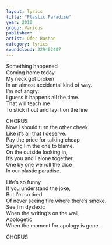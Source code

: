 ```yaml
---
layout: lyrics
title: "Plastic Paradise"
year: 2010
group: Various
publisher: 
artist: Ofer Bashan
category: lyrics
soundcloud: 229402407
---
```


Something happened  
Coming home today  
My neck got broken  
In an almost accidental kind of way.   
I’m not angry:  
I guess it happens all the time.  
That will teach me  
To stick it out and lay it on the line  
  
CHORUS  
Now I should turn the other cheek  
Like it’s all that I deserve.  
Pay the price for talking cheap  
Saying I’m the one to blame.  
On the outside looking in,  
It’s you and I alone together.  
One by one we roll the dice  
In our plastic paradise.  
  
Life’s so funny  
If you understand the joke,  
But I’m so tired  
Of never seeing fire where there’s smoke.  
See I’m dyslexic   
When the writing’s on the wall,  
Apologetic  
When the moment for apology is gone.

CHORUS
